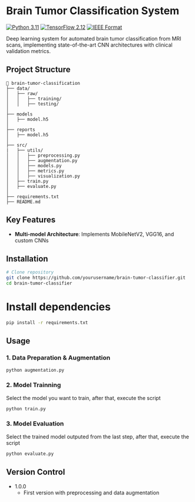 # Brain Tumor Classification System

[![Python 3.11](https://img.shields.io/badge/Python-3.11-blue.svg)](https://www.python.org/)
[![TensorFlow 2.12](https://img.shields.io/badge/TensorFlow-2.12-orange.svg)](https://www.tensorflow.org/)
[![IEEE Format](https://img.shields.io/badge/Format-IEEE-blueviolet.svg)](https://ieeeauthorcenter.ieee.org/)

Deep learning system for automated brain tumor classification from MRI scans, implementing state-of-the-art CNN architectures with clinical validation metrics.

## Project Structure

```
📂 brain-tumor-classification
├── data/
│   ├── raw/
│   │   ├── training/
│   │   ├── testing/
│
├── models
│   ├── model.h5
│
├── reports
│   ├── model.h5
│
├── src/
|   ├── utils/
│   │   ├── preprocessing.py
│   │   ├── augmentation.py
│   │   ├── models.py
│   │   ├── metrics.py
│   │   ├── visualization.py
│   ├── train.py
│   ├── evaluate.py
│
├── requirements.txt
├── README.md
```


## Key Features
- **Multi-model Architecture**: Implements MobileNetV2, VGG16, and custom CNNs

## Installation
```bash
# Clone repository
git clone https://github.com/yourusername/brain-tumor-classifier.git
cd brain-tumor-classifier
```

# Install dependencies
```bash
pip install -r requirements.txt
```

## Usage

### 1. Data Preparation & Augmentation
```sh
python augmentation.py
```

### 2. Model Trainning
Select the model you want to train, after that, execute the script
```sh
python train.py
```

### 3. Model Evaluation
Select the trained model outputed from the last step, after that, execute the script
```sh
python evaluate.py
```

## Version Control

* 1.0.0
    * First version with preprocessing and data augmentation
